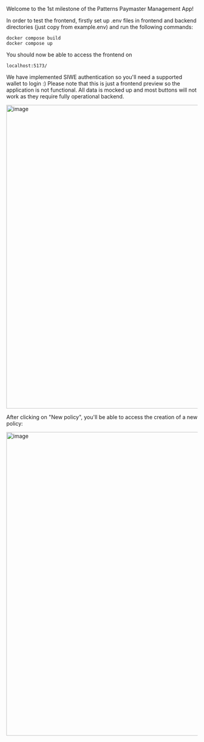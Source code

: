 Welcome to the 1st milestone of the Patterns Paymaster Management App! 

In order to test the frontend, firstly set up .env files in frontend and backend directories (just copy from example.env) and run the following commands:

    docker compose build
    docker compose up

You should now be able to access the frontend on

    localhost:5173/

We have implemented SIWE authentication so you'll need a supported wallet to login :) Please note that this is just a frontend preview so the application is not functional. All data is mocked up and most buttons will not work as they require fully operational backend. 

<img width="800" alt="image" src="https://github.com/user-attachments/assets/2d03a651-0ee3-4c55-aaa7-35241591e52e" />

After clicking on "New policy", you'll be able to access the creation of a new policy:

<img width="800" alt="image" src="https://github.com/user-attachments/assets/1c50a89b-d96a-47de-ba29-4c504bfbbb81" />
